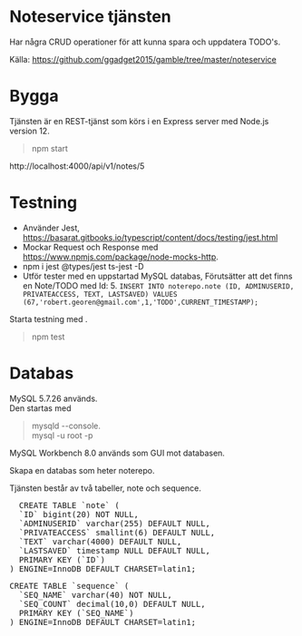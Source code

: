 # Noteservice tjänsten
Har några CRUD operationer för att kunna spara och uppdatera TODO's.

Källa: https://github.com/ggadget2015/gamble/tree/master/noteservice

# Bygga
Tjänsten är en REST-tjänst som körs i en Express server med Node.js version 12.

> npm start

http://localhost:4000/api/v1/notes/5

# Testning
* Använder Jest, https://basarat.gitbooks.io/typescript/content/docs/testing/jest.html
* Mockar Request och Response med https://www.npmjs.com/package/node-mocks-http.
* npm i jest @types/jest ts-jest -D
* Utför tester med en uppstartad MySQL databas, Förutsätter att det finns en Note/TODO med Id: 5.
`INSERT INTO noterepo.note (ID, ADMINUSERID, PRIVATEACCESS, TEXT, LASTSAVED) VALUES (67,'robert.georen@gmail.com',1,'TODO',CURRENT_TIMESTAMP);`

Starta testning med .
> npm test
>
# Databas
MySQL 5.7.26 används.  
Den startas med
> mysqld --console.  
> mysql -u root -p  

MySQL Workbench 8.0 används som GUI mot databasen. 

Skapa en databas som heter noterepo.

Tjänsten består av två tabeller, note och sequence.  
<pre>
  CREATE TABLE `note` (  
  `ID` bigint(20) NOT NULL,  
  `ADMINUSERID` varchar(255) DEFAULT NULL,  
  `PRIVATEACCESS` smallint(6) DEFAULT NULL,  
  `TEXT` varchar(4000) DEFAULT NULL,  
  `LASTSAVED` timestamp NULL DEFAULT NULL,  
  PRIMARY KEY (`ID`)   
) ENGINE=InnoDB DEFAULT CHARSET=latin1;  
</pre>

<pre>
CREATE TABLE `sequence` (
  `SEQ_NAME` varchar(40) NOT NULL,
  `SEQ_COUNT` decimal(10,0) DEFAULT NULL,
  PRIMARY KEY (`SEQ_NAME`)
) ENGINE=InnoDB DEFAULT CHARSET=latin1;
</pre>

